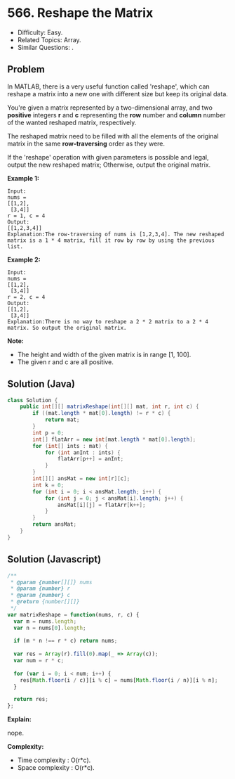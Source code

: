 # 566. Reshape the Matrix

- Difficulty: Easy.
- Related Topics: Array.
- Similar Questions: .

## Problem

In MATLAB, there is a very useful function called 'reshape', which can reshape a matrix into a new one with different size but keep its original data.

You're given a matrix represented by a two-dimensional array, and two **positive** integers **r** and **c** representing the **row** number and **column** number of the wanted reshaped matrix, respectively.

The reshaped matrix need to be filled with all the elements of the original matrix in the same **row-traversing** order as they were.

If the 'reshape' operation with given parameters is possible and legal, output the new reshaped matrix; Otherwise, output the original matrix.

**Example 1:**
```
Input: 
nums = 
[[1,2],
 [3,4]]
r = 1, c = 4
Output: 
[[1,2,3,4]]
Explanation:The row-traversing of nums is [1,2,3,4]. The new reshaped matrix is a 1 * 4 matrix, fill it row by row by using the previous list.
```

**Example 2:**
```
Input: 
nums = 
[[1,2],
 [3,4]]
r = 2, c = 4
Output: 
[[1,2],
 [3,4]]
Explanation:There is no way to reshape a 2 * 2 matrix to a 2 * 4 matrix. So output the original matrix.
```

**Note:**

- The height and width of the given matrix is in range [1, 100].
- The given r and c are all positive.


## Solution (Java)
```java
class Solution {
    public int[][] matrixReshape(int[][] mat, int r, int c) {
        if ((mat.length * mat[0].length) != r * c) {
            return mat;
        }
        int p = 0;
        int[] flatArr = new int[mat.length * mat[0].length];
        for (int[] ints : mat) {
            for (int anInt : ints) {
                flatArr[p++] = anInt;
            }
        }
        int[][] ansMat = new int[r][c];
        int k = 0;
        for (int i = 0; i < ansMat.length; i++) {
            for (int j = 0; j < ansMat[i].length; j++) {
                ansMat[i][j] = flatArr[k++];
            }
        }
        return ansMat;
    }
}
```

## Solution (Javascript)

```javascript
/**
 * @param {number[][]} nums
 * @param {number} r
 * @param {number} c
 * @return {number[][]}
 */
var matrixReshape = function(nums, r, c) {
  var m = nums.length;
  var n = nums[0].length;
  
  if (m * n !== r * c) return nums;
  
  var res = Array(r).fill(0).map(_ => Array(c));
  var num = r * c;
  
  for (var i = 0; i < num; i++) {
    res[Math.floor(i / c)][i % c] = nums[Math.floor(i / n)][i % n];
  }

  return res;
};
```

**Explain:**

nope.

**Complexity:**

* Time complexity : O(r*c).
* Space complexity : O(r*c).
